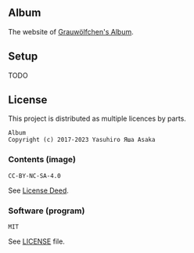 ## Album

The website of [Grauwölfchen's Album][album].


## Setup

TODO


## License

This project is distributed as multiple licences by parts.

```
Album
Copyright (c) 2017-2023 Yasuhiro Яша Asaka
```

### Contents (image)

`CC-BY-NC-SA-4.0`

See [License Deed](https://creativecommons.org/licenses/by-nc-sa/4.0/).

### Software (program)

`MIT`

See [LICENSE](LICENSE) file.


[album]: https://album.grauwoelfchen.net/
